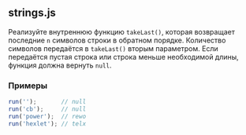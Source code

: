 ## strings.js

Реализуйте внутреннюю функцию `takeLast()`, которая возвращает последние `n` 
символов строки в обратном порядке. Количество символов передаётся в `takeLast()` вторым 
параметром. Если передаётся пустая строка или строка меньше необходимой длины, 
функция должна вернуть `null`.

### Примеры

```js
run('');       // null
run('cb');     // null
run('power');  // rewo
run('hexlet'); // telx
```
